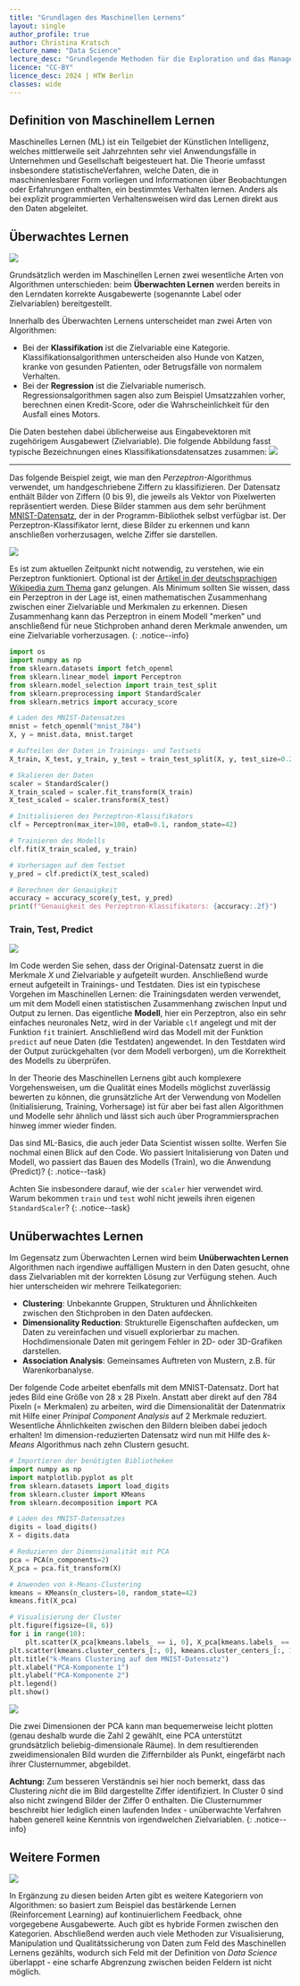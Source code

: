 ```yaml
---
title: "Grundlagen des Maschinellen Lernens"
layout: single
author_profile: true
author: Christina Kratsch
lecture_name: "Data Science"
lecture_desc: "Grundlegende Methoden für die Exploration und das Management von Daten."
licence: "CC-BY"
licence_desc: 2024 | HTW Berlin 
classes: wide
---
```


## Definition von Maschinellem Lernen

Maschinelles Lernen (ML) ist ein Teilgebiet der Künstlichen Intelligenz, welches mittlerweile seit Jahrzehnten sehr viel Anwendungsfälle in Unternehmen und Gesellschaft beigesteuert hat. Die Theorie umfasst insbesondere statistischeVerfahren, welche Daten, die in maschinenlesbarer Form vorliegen und Informationen über Beobachtungen oder Erfahrungen enthalten, ein bestimmtes Verhalten lernen. Anders als bei explizit programmierten Verhaltensweisen wird das Lernen direkt aus den Daten abgeleitet. 

## Überwachtes Lernen

![](./img/sup-vs-unsup.png)

Grundsätzlich werden im Maschinellen Lernen zwei wesentliche Arten von Algorithmen unterschieden: beim **Überwachten Lernen** werden bereits in den Lerndaten korrekte Ausgabewerte (sogenannte Label oder Zielvariablen) bereitgestellt.

Innerhalb des Überwachten Lernens unterscheidet man zwei Arten von Algorithmen:
* Bei der **Klassifikation** ist die Zielvariable eine Kategorie. Klassifikationsalgorithmen unterscheiden also Hunde von Katzen, kranke von gesunden Patienten, oder Betrugsfälle von normalem Verhalten.
* Bei der **Regression** ist die Zielvariable numerisch. Regressionsalgorithmen sagen also zum Beispiel Umsatzzahlen vorher, berechnen einen Kredit-Score, oder die Wahrscheinlichkeit für den Ausfall eines Motors.

Die Daten bestehen dabei üblicherweise aus Eingabevektoren mit zugehörigem Ausgabewert (Zielvariable). Die folgende Abbildung fasst typische Bezeichnungen eines Klassifikationsdatensatzes zusammen:
![](./img/vocabulary-classification.png)


--- 




Das folgende Beispiel zeigt, wie man den *Perzeptron*-Algorithmus verwendet, um handgeschriebene Ziffern zu klassifizieren. Der Datensatz enthält Bilder von Ziffern (0 bis 9), die jeweils als Vektor von Pixelwerten repräsentiert werden. Diese Bilder stammen aus dem sehr berühment [MNIST-Datensatz](https://en.wikipedia.org/wiki/MNIST_database), der in der Programm-Bibliothek selbst verfügbar ist. Der Perzeptron-Klassifikator lernt, diese Bilder zu erkennen und kann anschließen vorherzusagen, welche Ziffer sie darstellen.

![](./img/MNIST.png)

Es ist zum aktuellen Zeitpunkt nicht notwendig, zu verstehen, wie ein Perzeptron funktioniert. Optional ist der [Artikel in der deutschsprachigen Wikipedia zum Thema](https://de.wikipedia.org/wiki/Perzeptron) ganz gelungen. Als Minimum sollten Sie wissen, dass ein Perzeptron in der Lage ist, einen mathematischen Zusammenhang zwischen einer Zielvariable und Merkmalen zu erkennen. Diesen Zusammenhang kann das Perzeptron in einem Modell "merken" und anschließend für neue Stichproben anhand deren Merkmale anwenden, um eine Zielvariable vorherzusagen.
{: .notice--info} 

```python
import os
import numpy as np
from sklearn.datasets import fetch_openml
from sklearn.linear_model import Perceptron
from sklearn.model_selection import train_test_split
from sklearn.preprocessing import StandardScaler
from sklearn.metrics import accuracy_score

# Laden des MNIST-Datensatzes
mnist = fetch_openml("mnist_784")
X, y = mnist.data, mnist.target

# Aufteilen der Daten in Trainings- und Testsets
X_train, X_test, y_train, y_test = train_test_split(X, y, test_size=0.2, random_state=42)

# Skalieren der Daten
scaler = StandardScaler()
X_train_scaled = scaler.fit_transform(X_train)
X_test_scaled = scaler.transform(X_test)

# Initialisieren des Perzeptron-Klassifikators
clf = Perceptron(max_iter=100, eta0=0.1, random_state=42)

# Trainieren des Modells
clf.fit(X_train_scaled, y_train)

# Vorhersagen auf dem Testset
y_pred = clf.predict(X_test_scaled)

# Berechnen der Genauigkeit
accuracy = accuracy_score(y_test, y_pred)
print(f"Genauigkeit des Perzeptron-Klassifikators: {accuracy:.2f}")

```

### Train, Test, Predict

![](./img/ablauf.png)

Im Code werden Sie sehen, dass der Original-Datensatz zuerst in die Merkmale $X$ und Zielvariable $y$ aufgeteilt wurden. Anschließend wurde erneut aufgeteilt in Trainings- und Testdaten. Dies ist ein typischese Vorgehen im Maschinellen Lernen: die Trainingsdaten werden verwendet, um mit dem Modell einen statistischen Zusammenhang zwischen Input und Output zu lernen. Das eigentliche **Modell**, hier ein Perzeptron, also ein sehr einfaches neuronales Netz, wird in der Variable `clf` angelegt und mit der Funktion `fit` trainiert. Anschließend wird das Modell mit der Funktion `predict` auf neue Daten (die Testdaten) angewendet.  In den Testdaten wird der Output zurückgehalten (vor dem Modell verborgen), um die Korrektheit des Modells zu überprüfen. 

In der Theorie des Maschinellen Lernens gibt auch komplexere Vorgehensweisen, um die Qualität eines Modells möglichst zuverlässig bewerten zu können, die grunsätzliche Art der Verwendung von Modellen (Initialisierung, Training, Vorhersage) ist für aber bei fast allen Algorithmen und Modelle sehr ähnlich und lässt sich auch über Programmiersprachen hinweg immer wieder finden.

Das sind ML-Basics, die auch jeder Data Scientist wissen sollte. Werfen Sie nochmal einen Blick auf den Code. Wo passiert Initalisierung von Daten und Modell, wo passiert das Bauen des Modells (Train), wo die Anwendung (Predict)? 
{: .notice--task} 

Achten Sie insbesondere darauf, wie der `scaler` hier verwendet wird. Warum bekommen `train` und `test` wohl nicht jeweils ihren eigenen `StandardScaler`?
{: .notice--task}

## Unüberwachtes Lernen

Im Gegensatz zum Überwachten Lernen wird beim **Unüberwachten Lernen** Algorithmen nach irgendiwe auffälligen Mustern in den Daten gesucht, ohne dass Zielvariablen mit der korrekten Lösung zur Verfügung stehen. Auch hier unterscheiden wir mehrere Teilkategorien:

* **Clustering**: Unbekannte Gruppen, Strukturen und Ähnlichkeiten zwischen den Stichproben in den Daten aufdecken.
* **Dimensionality Reduction**: Strukturelle Eigenschaften aufdecken, um Daten zu vereinfachen und visuell explorierbar zu machen. Hochdimensionale Daten mit geringem Fehler in 2D- oder 3D-Grafiken darstellen.
* **Association Analysis**: Gemeinsames Auftreten von Mustern, z.B. für Warenkorbanalyse.


Der folgende Code arbeitet ebenfalls mit dem MNIST-Datensatz. Dort hat jedes Bild eine Größe von 28 x 28 Pixeln. Anstatt aber direkt auf den 784 Pixeln (= Merkmalen) zu arbeiten, wird die Dimensionalität der Datenmatrix mit Hilfe einer *Prinipal Component Analysis* auf 2 Merkmale reduziert. Wesentliche Ähnlichkeiten zwischen den Bildern bleiben dabei jedoch erhalten! Im dimension-reduzierten Datensatz wird nun mit Hilfe des *k-Means* Algorithmus nach zehn Clustern gesucht.

```python
# Importieren der benötigten Bibliotheken
import numpy as np
import matplotlib.pyplot as plt
from sklearn.datasets import load_digits
from sklearn.cluster import KMeans
from sklearn.decomposition import PCA

# Laden des MNIST-Datensatzes
digits = load_digits()
X = digits.data

# Reduzieren der Dimensionalität mit PCA
pca = PCA(n_components=2)
X_pca = pca.fit_transform(X)

# Anwenden von k-Means-Clustering
kmeans = KMeans(n_clusters=10, random_state=42)
kmeans.fit(X_pca)

# Visualisierung der Cluster
plt.figure(figsize=(8, 6))
for i in range(10):
    plt.scatter(X_pca[kmeans.labels_ == i, 0], X_pca[kmeans.labels_ == i, 1], label=f"Cluster {i}")
plt.scatter(kmeans.cluster_centers_[:, 0], kmeans.cluster_centers_[:, 1], color='black', marker='x', s=100, label='Cluster Centers')
plt.title("k-Means Clustering auf dem MNIST-Datensatz")
plt.xlabel("PCA-Komponente 1")
plt.ylabel("PCA-Komponente 2")
plt.legend()
plt.show()

```

![](./img/mnist-output.png)

Die zwei Dimensionen der PCA kann man bequemerweise leicht plotten (genau deshalb wurde die Zahl 2 gewählt, eine PCA unterstützt grundsätzlich beliebig-dimensionale Räume). In dem resultierenden zweidimensionalen Bild wurden die Ziffernbilder als Punkt, eingefärbt nach ihrer Clusternummer, abgebildet.

**Achtung:** Zum besseren Verständnis sei hier noch bemerkt, dass das Clustering *nicht* die im Bild dargestellte Ziffer identifiziert. In Cluster 0 sind also nicht zwingend Bilder der Ziffer 0 enthalten. Die Clusternummer beschreibt hier lediglich einen laufenden Index - unüberwachte Verfahren haben generell keine Kenntnis von irgendwelchen Zielvariablen.
{: .notice--info} 


## Weitere Formen

![](./img/ml-tree.png)

In Ergänzung zu diesen beiden Arten gibt es weitere Kategoriern von Algorithmen: so basiert zum Beispiel das bestärkende Lernen (Reinforcement Learning) auf kontinuierlichem Feedback, ohne vorgegebene Ausgabewerte. Auch gibt es hybride Formen zwischen den Kategorien. Abschließend werden auch viele Methoden zur Visualisierung, Manipulation und Qualitätssicherung von Daten zum Feld des Maschinellen Lernens gezählts, wodurch sich Feld mit der Definition von *Data Science* überlappt - eine scharfe Abgrenzung zwischen beiden Feldern ist nicht möglich.


